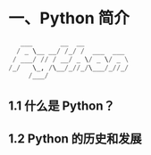 # 一、Python 简介

```python
   ___       __  __           
  / _ \__ __/ /_/ /  ___  ___ 
 / ___/ // / __/ _ \/ _ \/ _ \
/_/   \_, /\__/_//_/\___/_//_/
     /___/                    
```

## 1.1 什么是 Python？

## 1.2 Python 的历史和发展
